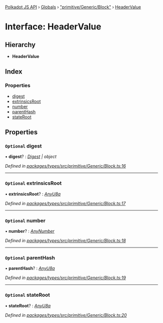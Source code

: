 [Polkadot JS API](../README.md) › [Globals](../globals.md) › ["primitive/Generic/Block"](../modules/_primitive_generic_block_.md) › [HeaderValue](_primitive_generic_block_.headervalue.md)

# Interface: HeaderValue

## Hierarchy

* **HeaderValue**

## Index

### Properties

* [digest](_primitive_generic_block_.headervalue.md#optional-digest)
* [extrinsicsRoot](_primitive_generic_block_.headervalue.md#optional-extrinsicsroot)
* [number](_primitive_generic_block_.headervalue.md#optional-number)
* [parentHash](_primitive_generic_block_.headervalue.md#optional-parenthash)
* [stateRoot](_primitive_generic_block_.headervalue.md#optional-stateroot)

## Properties

### `Optional` digest

• **digest**? : *[Digest](_interfaces_runtime_types_.digest.md) | object*

*Defined in [packages/types/src/primitive/Generic/Block.ts:16](https://github.com/polkadot-js/api/blob/33fd1b1c78/packages/types/src/primitive/Generic/Block.ts#L16)*

___

### `Optional` extrinsicsRoot

• **extrinsicsRoot**? : *[AnyU8a](../modules/_types_.md#anyu8a)*

*Defined in [packages/types/src/primitive/Generic/Block.ts:17](https://github.com/polkadot-js/api/blob/33fd1b1c78/packages/types/src/primitive/Generic/Block.ts#L17)*

___

### `Optional` number

• **number**? : *[AnyNumber](../modules/_types_.md#anynumber)*

*Defined in [packages/types/src/primitive/Generic/Block.ts:18](https://github.com/polkadot-js/api/blob/33fd1b1c78/packages/types/src/primitive/Generic/Block.ts#L18)*

___

### `Optional` parentHash

• **parentHash**? : *[AnyU8a](../modules/_types_.md#anyu8a)*

*Defined in [packages/types/src/primitive/Generic/Block.ts:19](https://github.com/polkadot-js/api/blob/33fd1b1c78/packages/types/src/primitive/Generic/Block.ts#L19)*

___

### `Optional` stateRoot

• **stateRoot**? : *[AnyU8a](../modules/_types_.md#anyu8a)*

*Defined in [packages/types/src/primitive/Generic/Block.ts:20](https://github.com/polkadot-js/api/blob/33fd1b1c78/packages/types/src/primitive/Generic/Block.ts#L20)*
